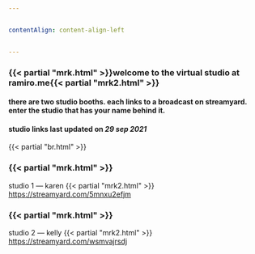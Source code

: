 ```yaml
---


contentAlign: content-align-left


---
```

### {{< partial "mrk.html" >}}welcome to the virtual studio at ramiro.me{{< partial "mrk2.html" >}}
#### there are two studio booths. each links to a broadcast on streamyard. enter the studio that has your name behind it.
#### studio links last updated on *29 sep 2021*



{{< partial "br.html" >}}
### {{< partial "mrk.html" >}}
studio 1 — karen
{{< partial "mrk2.html" >}}
https://streamyard.com/5mnxu2efjm

### {{< partial "mrk.html" >}}
studio 2 — kelly
{{< partial "mrk2.html" >}}
https://streamyard.com/wsmvajrsdj
